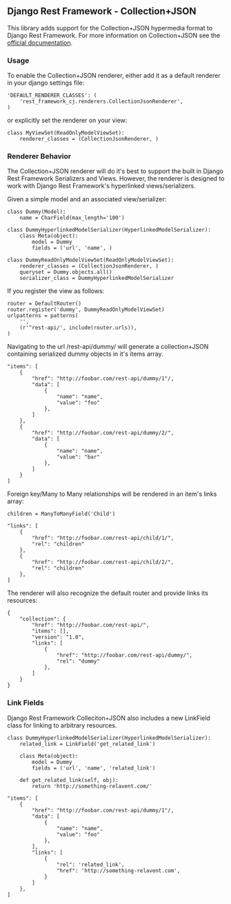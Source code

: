 ## Django Rest Framework - Collection+JSON

This library adds support for the Collection+JSON hypermedia format to Django Rest Framework. For more information on Collection+JSON see the [official documentation](http://amundsen.com/media-types/collection/).

### Usage

To enable the Collection+JSON renderer, either add it as a default renderer in your django settings file:

    'DEFAULT_RENDERER_CLASSES': (
        'rest_framework_cj.renderers.CollectionJsonRenderer',
    )


or explicitly set the renderer on your view:

    class MyViewSet(ReadOnlyModelViewSet):
        renderer_classes = (CollectionJsonRenderer, )

### Renderer Behavior

The Collection+JSON renderer will do it's best to support the built in Django Rest Framework Serializers and Views. However, the renderer is designed to work with Django Rest Framework's hyperlinked views/serializers.

Given a simple model and an associated view/serializer:

    class Dummy(Model):
        name = CharField(max_length='100')

    class DummyHyperlinkedModelSerializer(HyperlinkedModelSerializer):
        class Meta(object):
            model = Dummy
            fields = ('url', 'name', )

    class DummyReadOnlyModelViewSet(ReadOnlyModelViewSet):
        renderer_classes = (CollectionJsonRenderer, )
        queryset = Dummy.objects.all()
        serializer_class = DummyHyperlinkedModelSerializer

If you register the view as follows:

    router = DefaultRouter()
    router.register('dummy', DummyReadOnlyModelViewSet)
    urlpatterns = patterns(
        '',
        (r'^rest-api/', include(router.urls)),
    )

Navigating to the url /rest-api/dummy/ will generate a collection+JSON containing serialized dummy objects in it's items array.

    "items": [
        {
            "href": "http://foobar.com/rest-api/dummy/1"/,
            "data": [
                {
                    "name": "name",
                    "value": "foo"
                },
            ]
        },
        {
            "href": "http://foobar.com/rest-api/dummy/2/",
            "data": [
                {
                    "name": "name",
                    "value": "bar"
                },
            ]
        }
    ]

Foreign key/Many to Many relationships will be rendered in an item's links array:

    children = ManyToManyField('Child')

    "links": [
        {
            "href": "http://foobar.com/rest-api/child/1/",
            "rel": "children"
        },
        {
            "href": "http://foobar.com/rest-api/child/2/",
            "rel": "children"
        },
    ]

The renderer will also recognize the default router and provide links its resources:

    {
        "collection": {
            "href": "http://foobar.com/rest-api/",
            "items": [],
            "version": "1.0",
            "links": [
                {
                    "href": "http://foobar.com/rest-api/dummy/",
                    "rel": "dummy"
                },
            ]
        }
    }

### Link Fields

Django Rest Framework Colleciton+JSON also includes a new LinkField class for linking to arbitrary resources.

    class DummyHyperlinkedModelSerializer(HyperlinkedModelSerializer):
        related_link = LinkField('get_related_link')

        class Meta(object):
            model = Dummy
            fields = ('url', 'name', 'related_link')

        def get_related_link(self, obj):
            return 'http://something-relavent.com/'

    "items": [
        {
            "href": "http://foobar.com/rest-api/dummy/1"/,
            "data": [
                {
                    "name": "name",
                    "value": "foo"
                },
            ],
            "links": [
                {
                    "rel": 'related_link',
                    "href": 'http://something-relavent.com',
                }
            ]
        },
    ]
